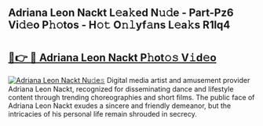 ## Adriana Leon Nackt L𝚎a𝚔ed N𝚞𝚍e - Part-Pz6 Vi𝚍𝚎o P𝚑𝚘tos - H𝚘𝚝 O𝚗𝚕yf𝚊ns L𝚎a𝚔s R1lq4

# <h2><a href="http://kf5f3fk.oniu.top/?m=Adriana+Leon+Nackt">🔗👉 🔴 Adriana Leon Nackt P𝚑ot𝚘𝚜 V𝚒d𝚎o</a></h2>

[![Adriana Leon Nackt Nu𝚍e𝚜](https://i.imgur.com/0qMVB7G.gif)](http://kf5f3fk.oniu.top/?m=Adriana+Leon+Nackt)
Digital media artist and amusement provider Adriana Leon Nackt, recognized for disseminating dance and lifestyle content through trending choreographies and short films. The public face of Adriana Leon Nackt exudes a sincere and friendly demeanor, but the intricacies of his personal life remain shrouded in secrecy.  
